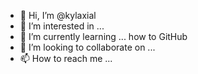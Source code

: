 - 👋 Hi, I’m @kylaxial
- 👀 I’m interested in ... 
- 🌱 I’m currently learning ... how to GitHub
- 💞️ I’m looking to collaborate on ... 
- 📫 How to reach me ... 

<!---
kylaxial/kylaxial is a ✨ special ✨ repository because its `README.md` (this file) appears on your GitHub profile.
You can click the Preview link to take a look at your changes.
--->
